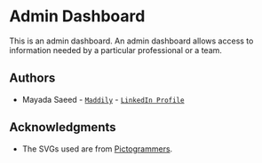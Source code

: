 # Admin Dashboard

This is an admin dashboard.
An admin dashboard allows access to information needed by a particular professional or a team.


## Authors

- Mayada Saeed - [`Maddily`](https://github.com/Maddily) - [`LinkedIn Profile`](https://www.linkedin.com/in/mayadase/)


## Acknowledgments

* The SVGs used are from <a href="https://pictogrammers.com/" target="_blank">Pictogrammers</a>.
